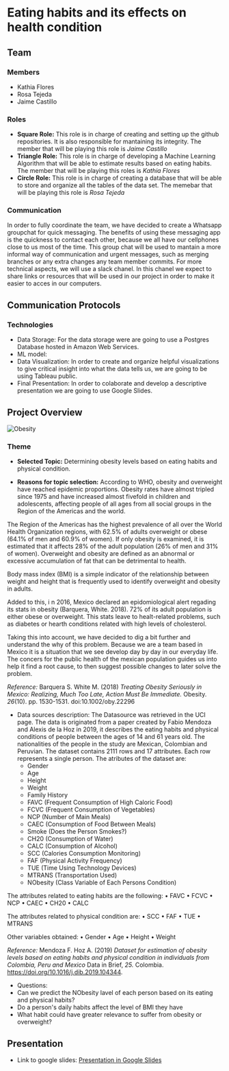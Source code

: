 # Eating habits and its effects on health condition

## Team

### Members
- Kathia Flores
- Rosa Tejeda
- Jaime Castillo 

### Roles

- **Square Role:** This role is in charge of creating and setting up the github repositories. It is also responsible for mantaining its integrity. The member that will be playing this role is *Jaime Castillo*
- **Triangle Role:** This role is in charge of developing a Machine Learning Algorithm that will be able to estimate results based on eating habits. The member that will be playing this roles is *Kathia Flores*
- **Circle Role:** This role is in charge of creating a database that will be able to store and organize all the tables of the data set. The memebar that will be playing this role is *Rosa Tejeda*

### Communication

In order to fully coordinate the team, we have decided to create a Whatsapp groupchat for quick messaging. The benefits of using these messaging app is the quickness to contact each other, because we all have our cellphones close to us most of the time. This group chat will be used to mantain a more informal way of communication and urgent messages, such as merging branches or any extra changes any team member commits.
For more technical aspects, we will use a slack chanel. In this chanel we expect to share links or resources that will be used in our project in order to make it easier to acces in our computers.

## Communication Protocols

### Technologies

- Data Storage: For the data storage were are going to use a Postgres Database hosted in Amazon Web Services. 
- ML model:
- Data Visualization: In order to create and organize helpful visualizations to give critical insight into what the data tells us, we are going to be using Tableau public. 
- Final Presentation: In order to colaborate and develop a descriptive presentation we are going to use Google Slides.

## Project Overview

![Obesity](https://user-images.githubusercontent.com/95836718/169713265-3e8c5c34-352d-46da-8a41-723e5591649c.jpg)


### Theme

- **Selected Topic:** Determining obesity levels based on eating habits and physical condition.

- **Reasons for topic selection:** 
According to WHO, obesity and overweight have reached epidemic proportions. Obesity rates have almost tripled since 1975 and have increased almost fivefold in children and adolescents, affecting people of all ages from all social groups in the Region of the Americas and the world.

The Region of the Americas has the highest prevalence of all over the World Health Organization regions, with 62.5% of adults overweight or obese (64.1% of men and 60.9% of women). If only obesity is examined, it is estimated that it affects 28% of the adult population (26% of men and 31% of women).
Overweight and obesity are defined as an abnormal or excessive accumulation of fat that can be detrimental to health.

Body mass index (BMI) is a simple indicator of the relationship between weight and height that is frequently used to identify overweight and obesity in adults.

Added to this, i n 2016, Mexico declared an epidomiological alert regading its stats in obesity (Barquera, White. 2018). 72% of its adult population is either obese or overweight. This stats leave to healt-related problems, such as diabetes or hearth conditions related with high levels of cholesterol. 

Taking this into account, we have decided to dig a bit further and understand the why of this problem. Because we are a team based in Mexico it is a situation that we see develop day by day in our everyday life. The concers for the public health of the mexican population guides us into help it find a root cause, to then suggest possible changes to later solve the problem.

*Reference:* Barquera S. White M. (2018) *Treating Obesity Seriously in Mexico: Realizing, Much Too Late, Action Must Be Immediate.* Obesity. *26*(10). pp. 1530-1531. doi:10.1002/oby.22296 

- Data sources description: The Datasource was retrieved in the UCI page. The data is originated from a paper created by Fabio Mendoza and Alexis de la Hoz in 2019, it describes the eating habits and physical conditions of people between the ages of 14 and 61 years old. The nationalities of the people in the study are Mexican, Colombian and Peruvian. The dataset contains 2111 rows and 17 attributes. Each row represents a single person. 
The atributes of the dataset are:
  - Gender
  - Age
  - Height
  - Weight
  - Family History
  - FAVC (Frequent Consumption of High Caloric Food)
  - FCVC (Frequent Consumption of Vegetables)
  - NCP (Number of Main Meals)
  - CAEC (Consumption of Food Between Meals)
  - Smoke (Does the Person Smokes?)
  - CH20 (Consumption of Water)
  - CALC (Consumption of Alcohol)
  - SCC (Calories Consumption Monitoring)
  - FAF (Physical Activity Frequency)
  - TUE (Time Using Technology Devices)
  - MTRANS (Transportation Used)
  - NObesity (Class Variable of Each Persons Condition)

The attributes related to eating habits are the following:
•	FAVC
•	FCVC
•	NCP
•	CAEC
•	CH20
•	CALC

The attributes related to physical condition are:
•	SCC
•	FAF
• TUE
•	MTRANS

Other variables obtained:
•	Gender
•	Age
•	Height 
•	Weight

  
  *Reference:* Mendoza F. Hoz A. (2019) *Dataset for estimation of obesity levels based on eating habits and physical condition in individuals from Colombia, Peru and    Mexico* Data in Brief, *25.* Colombia. https://doi.org/10.1016/j.dib.2019.104344.


- Questions: 
- Can we predict the NObesity lavel of each person based on its eating and physical habits? 
- Do a person's daily habits affect the level of BMI they have
-	What habit could have greater relevance to suffer from obesity or overweight?

## Presentation

- Link to google slides: [Presentation in Google Slides]([https://link-url-here.org](https://docs.google.com/presentation/d/1Jdf4heuwrzw9M38ElS6dBKVavCPF9txG/edit?usp=sharing&ouid=112917397941097674410&rtpof=true&sd=true))
